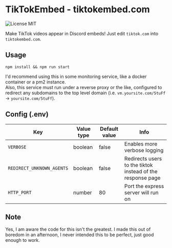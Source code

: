 # TikTokEmbed - tiktokembed.com 
![License MIT](https://img.shields.io/badge/license-MIT-green)  

Make TikTok videos appear in Discord embeds! Just edit `tiktok.com` into `tiktokembed.com`.  

## Usage
```
npm install && npm run start
```
I'd recommend using this in some monitoring service, like a docker container or a pm2 instance.  
Also, this service must run under a reverse proxy or the like, configured to redirect any subdomains to the top level domain (i.e. `vm.yoursite.com/5tuFf` -> `yoursite.com/5tuFf`).

## Config (.env)
| Key                       | Value type | Default value | Info                                                       |
|---------------------------|------------|---------------|------------------------------------------------------------|
| `VERBOSE`                 | boolean    | false         | Enables more verbose logging                               |
| `REDIRECT_UNKNOWN_AGENTS` | boolean    | false         | Redirects users to the tiktok instead of the response page |
| `HTTP_PORT`               | number     | 80            | Port the express server will run on                        |

## Note
Yes, I am aware the code for this isn't the greatest. I made this out of boredom in an afternoon, I never intended this to be perfect, just good enough to work.
